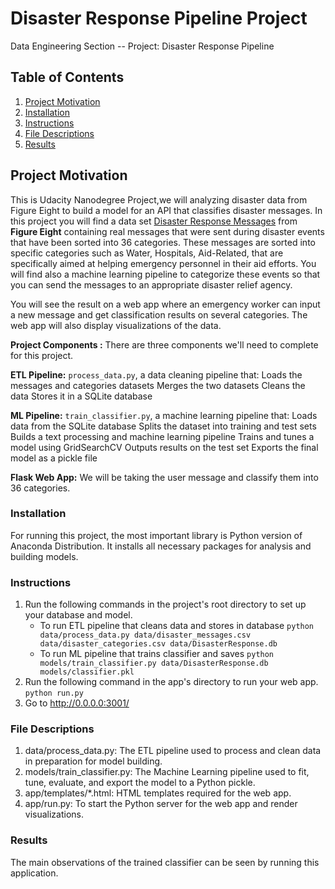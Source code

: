 # Disaster Response Pipeline Project
Data Engineering Section -- Project: Disaster Response Pipeline

## Table of Contents
1. [Project Motivation](#ProjectMotivation)
1. [Installation](#installation)
2. [Instructions](#instructions)
3. [File Descriptions](#files)
4. [Results](#results)

## Project Motivation <a name="ProjectMotivation"></a>
This is Udacity Nanodegree Project,we will analyzing disaster data from Figure Eight to build a model for an API that classifies disaster messages.
In this project you will find a data set [Disaster Response Messages](https://www.figure-eight.com/dataset/combined-disaster-response-data/) from **Figure Eight** containing real messages that were sent during disaster events that have been sorted into 36 categories. These messages are sorted into specific categories such as Water, Hospitals, Aid-Related, that are specifically aimed at helping emergency personnel in their aid efforts.
 You will find also a machine learning pipeline to categorize these events so that you can send the messages to an appropriate disaster relief agency.

You will see the result on a web app where an emergency worker can input a new message and get classification results on several categories. The web app will also display visualizations of the data.

**Project Components :** There are three components we'll need to complete for this project.

**ETL Pipeline:** `process_data.py`, a data cleaning pipeline that: Loads the messages and categories datasets Merges the two datasets Cleans the data Stores it in a SQLite database

**ML Pipeline:** `train_classifier.py`, a machine learning pipeline that: Loads data from the SQLite database Splits the dataset into training and test sets Builds a text processing and machine learning pipeline Trains and tunes a model using GridSearchCV Outputs results on the test set Exports the final model as a pickle file

**Flask Web App:** We will be taking the user message and classify them into 36 categories.

### Installation <a name="installation"></a>
For running this project, the most important library is Python version of Anaconda Distribution. It installs all necessary packages for analysis and building models.


### Instructions <a name="instructions"></a>
1. Run the following commands in the project's root directory to set up your database and model.
    - To run ETL pipeline that cleans data and stores in database
        `python data/process_data.py data/disaster_messages.csv data/disaster_categories.csv data/DisasterResponse.db`
    - To run ML pipeline that trains classifier and saves
        `python models/train_classifier.py data/DisasterResponse.db models/classifier.pkl`
2. Run the following command in the app's directory to run your web app.
    `python run.py`
3. Go to http://0.0.0.0:3001/


### File Descriptions <a name="files"></a>
1. data/process_data.py: The ETL pipeline used to process and clean data in preparation for model building.
2. models/train_classifier.py: The Machine Learning pipeline used to fit, tune, evaluate, and export the model to a Python pickle.
3. app/templates/*.html: HTML templates required for the web app.
4. app/run.py: To start the Python server for the web app and render visualizations.

### Results<a name="results"></a>
The main observations of the trained classifier can be seen by running this application.
